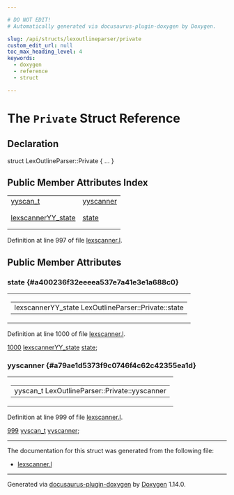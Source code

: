```yaml
---

# DO NOT EDIT!
# Automatically generated via docusaurus-plugin-doxygen by Doxygen.

slug: /api/structs/lexoutlineparser/private
custom_edit_url: null
toc_max_heading_level: 4
keywords:
  - doxygen
  - reference
  - struct

---
```


<div class="doxyPage">

# The `Private` Struct Reference



## Declaration

<div class="doxyDeclaration">
struct LexOutlineParser::Private { ... }
</div>

## Public Member Attributes Index

<table class="doxyMembersIndex">

<tr class="doxyMemberIndexItem">
<td class="doxyMemberIndexItemType" align="left" valign="top"><a href="/web-doxygen/docs/api/files/src/code-l/#a9484188abbc459dafcbd4c96425fa70b">yyscan_t</a></td>
<td class="doxyMemberIndexItemName" align="left" valign="top"><a href="#a79ae1d5373f9c0746f4c62c42355ea1d">yyscanner</a></td>
</tr>
<tr class="doxyMemberIndexDescription">
<td class="doxyMemberIndexDescriptionLeft"></td>
<td class="doxyMemberIndexDescriptionRight">
</td>
</tr>
<tr class="doxyMemberIndexSeparator">
<td class="doxyMemberIndexSeparator" colspan="2"></td>
</tr>

<tr class="doxyMemberIndexItem">
<td class="doxyMemberIndexItemType" align="left" valign="top"><a href="/web-doxygen/docs/api/structs/lexscanneryy-state">lexscannerYY_state</a></td>
<td class="doxyMemberIndexItemName" align="left" valign="top"><a href="#a400236f32eeeea537e7a41e3e1a688c0">state</a></td>
</tr>
<tr class="doxyMemberIndexDescription">
<td class="doxyMemberIndexDescriptionLeft"></td>
<td class="doxyMemberIndexDescriptionRight">
</td>
</tr>
<tr class="doxyMemberIndexSeparator">
<td class="doxyMemberIndexSeparator" colspan="2"></td>
</tr>

</table>


<p>Definition at line 997 of file <a href="/web-doxygen/docs/api/files/src/lexscanner-l">lexscanner.l</a>.</p>


<div class="doxySectionDef">

## Public Member Attributes

### state {#a400236f32eeeea537e7a41e3e1a688c0}

<div class="doxyMemberItem">
<div class="doxyMemberProto">
<table class="doxyMemberLabels">
<tr class="doxyMemberLabels">
<td class="doxyMemberLabelsLeft">
<table class="doxyMemberName">
<tr>
<td class="doxyMemberName">lexscannerYY_state LexOutlineParser::Private::state</td>
</tr>
</table>
</td>
</tr>
</table>
</div>
<div class="doxyMemberDoc">



<p>Definition at line 1000 of file <a href="/web-doxygen/docs/api/files/src/lexscanner-l">lexscanner.l</a>.</p>


<div class="doxyProgramListing">

<div class="doxyCodeLine"><span class="doxyLineNumber"><a href="#a400236f32eeeea537e7a41e3e1a688c0">1000</a></span><span class="doxyLineContent"><span class="doxyHighlight">  <a href="/web-doxygen/docs/api/structs/lexscanneryy-state">lexscannerYY_state</a> <a href="#a400236f32eeeea537e7a41e3e1a688c0">state</a>;</span></span></div>

</div>

</div>
</div>

### yyscanner {#a79ae1d5373f9c0746f4c62c42355ea1d}

<div class="doxyMemberItem">
<div class="doxyMemberProto">
<table class="doxyMemberLabels">
<tr class="doxyMemberLabels">
<td class="doxyMemberLabelsLeft">
<table class="doxyMemberName">
<tr>
<td class="doxyMemberName">yyscan_t LexOutlineParser::Private::yyscanner</td>
</tr>
</table>
</td>
</tr>
</table>
</div>
<div class="doxyMemberDoc">



<p>Definition at line 999 of file <a href="/web-doxygen/docs/api/files/src/lexscanner-l">lexscanner.l</a>.</p>


<div class="doxyProgramListing">

<div class="doxyCodeLine"><span class="doxyLineNumber"><a href="#a79ae1d5373f9c0746f4c62c42355ea1d">999</a></span><span class="doxyLineContent"><span class="doxyHighlight">  <a href="/web-doxygen/docs/api/files/src/code-l/#a9484188abbc459dafcbd4c96425fa70b">yyscan_t</a> <a href="#a79ae1d5373f9c0746f4c62c42355ea1d">yyscanner</a>;</span></span></div>

</div>

</div>
</div>

</div>

<hr/>

The documentation for this struct was generated from the following file:

<ul>
<li><a href="/web-doxygen/docs/api/files/src/lexscanner-l">lexscanner.l</a></li>
</ul>

<hr/>

<p class="doxyGeneratedBy">Generated via <a href="https://github.com/xpack/docusaurus-plugin-doxygen">docusaurus-plugin-doxygen</a> by <a href="https://www.doxygen.nl">Doxygen</a> 1.14.0.</p>

</div>
